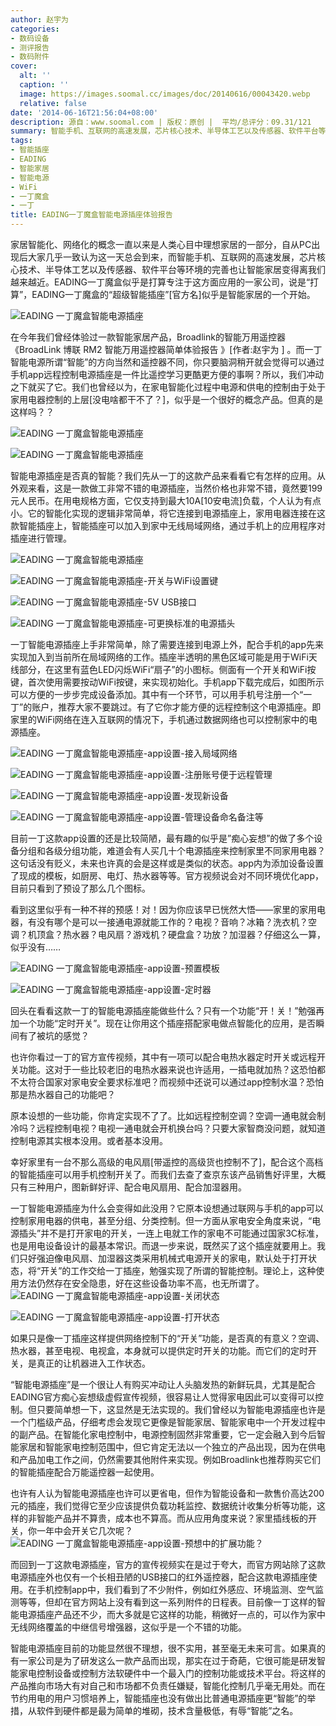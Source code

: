 ```yaml
---
author: 赵宇为
categories:
- 数码设备
- 测评报告
- 数码附件
cover:
  alt: ''
  caption: ''
  image: https://images.soomal.cc/images/doc/20140616/00043420.webp
  relative: false
date: '2014-06-16T21:56:04+08:00'
description: 源自：www.soomal.com | 版权：原创 |  平均/总评分：09.31/121
summary: 智能手机、互联网的高速发展，芯片核心技术、半导体工艺以及传感器、软件平台等等也让智能家居变得离我们越来越近。EADING一丁魔盒似乎是打算专注于这方面应用的一家公司，电源插座的智能化，网络化，看起来似乎是个不错的主意？
tags:
- 智能插座
- EADING
- 智能家居
- 智能电源
- WiFi
- 一丁魔盒
- 一丁
title: EADING一丁魔盒智能电源插座体验报告
---
```


家居智能化、网络化的概念一直以来是人类心目中理想家居的一部分，自从PC出现后大家几乎一致认为这一天总会到来，而智能手机、互联网的高速发展，芯片核心技术、半导体工艺以及传感器、软件平台等环境的完善也让智能家居变得离我们越来越近。EADING一丁魔盒似乎是打算专注于这方面应用的一家公司，说是“打算”，EADING一丁魔盒的“超级智能插座”[官方名]似乎是智能家居的一个开始。



![EADING 一丁魔盒智能电源插座](https://images.soomal.cc/images/doc/20140616/00043404.webp)



在今年我们曾经体验过一款智能家居产品，Broadlink的智能万用遥控器《BroadLink 博联 RM2 智能万用遥控器简单体验报告 》[作者:赵宇为 ]
。而一丁智能电源所谓“智能”的方向当然和遥控器不同，你只要脑洞稍开就会觉得可以通过手机app远程控制电源插座是一件比遥控学习更酷更方便的事啊？所以，我们冲动之下就买了它。我们也曾经以为，在家电智能化过程中电源和供电的控制由于处于家用电器控制的上层[没电啥都干不了？]，似乎是一个很好的概念产品。但真的是这样吗？？



![EADING 一丁魔盒智能电源插座](https://images.soomal.cc/images/doc/20140616/00043405_01.webp)



![EADING 一丁魔盒智能电源插座](https://images.soomal.cc/images/doc/20140616/00043406_01.webp)



智能电源插座是否真的智能？我们先从一丁的这款产品来看看它有怎样的应用。从外观来看，这是一款做工非常不错的电源插座，当然价格也非常不错，竟然要199元人民币。在用电规格方面，它仅支持到最大10A[10安电流]负载，个人认为有点小。它的智能化实现的逻辑非常简单，将它连接到电源插座上，家用电器连接在这款智能插座上，智能插座可以加入到家中无线局域网络，通过手机上的应用程序对插座进行管理。



![EADING 一丁魔盒智能电源插座](https://images.soomal.cc/images/doc/20140616/00043408_01.webp)



![EADING 一丁魔盒智能电源插座-开关与WiFi设置键](https://images.soomal.cc/images/doc/20140616/00043409_01.webp)



![EADING 一丁魔盒智能电源插座-5V USB接口](https://images.soomal.cc/images/doc/20140616/00043407_01.webp)



![EADING 一丁魔盒智能电源插座-可更换标准的电源插头](https://images.soomal.cc/images/doc/20140616/00043410_01.webp)



一丁智能电源插座上手非常简单，除了需要连接到电源上外，配合手机的app先来实现加入到当前所在局域网络的工作。插座半透明的黑色区域可能是用于WiFi天线部分，在这里有蓝色LED闪烁WiFi“扇子”的小图标。侧面有一个开关和WiFi按键，首次使用需要按动WiFi按键，来实现初始化。手机app下载完成后，如图所示可以方便的一步步完成设备添加。其中有一个环节，可以用手机号注册一个“一丁”的账户，推荐大家不要跳过。有了它你才能方便的远程控制这个电源插座。即家里的WiFi网络在连入互联网的情况下，手机通过数据网络也可以控制家中的电源插座。



![EADING 一丁魔盒智能电源插座-app设置-接入局域网络](https://images.soomal.cc/images/doc/20140616/00043411_01.webp)



![EADING 一丁魔盒智能电源插座-app设置-注册账号便于远程管理](https://images.soomal.cc/images/doc/20140616/00043412_01.webp)



![EADING 一丁魔盒智能电源插座-app设置-发现新设备](https://images.soomal.cc/images/doc/20140616/00043413_01.webp)



![EADING 一丁魔盒智能电源插座-app设置-管理设备命名备注等](https://images.soomal.cc/images/doc/20140616/00043414_01.webp)



目前一丁这款app设置的还是比较简陋，最有趣的似乎是”痴心妄想”的做了多个设备分组和各级分组功能，难道会有人买几十个电源插座来控制家里不同家用电器？这句话没有贬义，未来也许真的会是这样或是类似的状态。app内为添加设备设置了现成的模板，如厨房、电灯、热水器等等。官方视频说会对不同环境优化app，目前只看到了预设了那么几个图标。



看到这里似乎有一种不祥的预感！对！因为你应该早已恍然大悟――家里的家用电器，有没有哪个是可以一接通电源就能工作的？电视？音响？冰箱？洗衣机？空调？机顶盒？热水器？电风扇？游戏机？硬盘盒？功放？加湿器？仔细这么一算，似乎没有……



![EADING 一丁魔盒智能电源插座-app设置-预置模板](https://images.soomal.cc/images/doc/20140616/00043415_01.webp)



![EADING 一丁魔盒智能电源插座-app设置-定时器](https://images.soomal.cc/images/doc/20140616/00043417_01.webp)



回头在看看这款一丁的智能电源插座能做些什么？只有一个功能“开！关！”勉强再加一个功能“定时开关”。现在让你用这个插座搭配家电做点智能化的应用，是否瞬间有了被坑的感觉？

也许你看过一丁的官方宣传视频，其中有一项可以配合电热水器定时开关或远程开关功能。这对于一些比较老旧的电热水器来说也许适用，一插电就加热？这恐怕都不太符合国家对家电安全要求标准吧？而视频中还说可以通过app控制水温？恐怕那是热水器自己的功能吧？

原本设想的一些功能，你肯定实现不了了。比如远程控制空调？空调一通电就会制冷吗？远程控制电视？电视一通电就会开机换台吗？只要大家智商没问题，就知道控制电源其实根本没用。或者基本没用。

幸好家里有一台不那么高级的电风扇[带遥控的高级货也控制不了]，配合这个高档的智能插座可以用手机控制开关了。而我们去查了查京东该产品销售好评里，大概只有三种用户，图新鲜好评、配合电风扇用、配合加湿器用。

一丁智能电源插座为什么会变得如此没用？它原本设想通过联网与手机的app可以控制家用电器的供电，甚至分组、分类控制。但一方面从家电安全角度来说，“电源插头”并不是打开家电的开关，一连上电就工作的家电不可能通过国家3C标准，也是用电设备设计的最基本常识。而退一步来说，既然买了这个插座就要用上。我们只好强迫像电风扇、加湿器这类采用机械式电源开关的家电，默认处于打开状态，将“开关”的工作交给一丁插座，勉强实现了所谓的智能控制。理论上，这种使用方法仍然存在安全隐患，好在这些设备功率不高，也无所谓了。
![EADING 一丁魔盒智能电源插座-app设置-关闭状态](https://images.soomal.cc/images/doc/20140616/00043418_01.webp)




![EADING 一丁魔盒智能电源插座-app设置-打开状态](https://images.soomal.cc/images/doc/20140616/00043419_01.webp)




如果只是像一丁插座这样提供网络控制下的“开关”功能，是否真的有意义？空调、热水器，甚至电视、电视盒，本身就可以提供定时开关的功能。而它们的定时开关，是真正的让机器进入工作状态。

“智能电源插座”是一个很让人有购买冲动让人头脑发热的新鲜玩具，尤其是配合EADING官方痴心妄想级虚假宣传视频，很容易让人觉得家电因此可以变得可以控制。但只要简单想一下，这显然是无法实现的。我们曾经以为智能电源插座也许是一个门槛级产品，仔细考虑会发现它更像是智能家居、智能家电中一个开发过程中的副产品。在智能化家电控制中，电源控制固然非常重要，它一定会融入到今后智能家居和智能家电控制范围中，但它肯定无法以一个独立的产品出现，因为在供电和产品加电工作之间，仍然需要其他附件来实现。例如Broadlink也推荐购买它们的智能插座配合万能遥控器一起使用。

也许有人认为智能电源插座也许可以更省电，但作为智能设备和一款售价高达200元的插座，我们觉得它至少应该提供负载功耗监控、数据统计收集分析等功能，这样的非智能产品并不算贵，成本也不算高。而从应用角度来说？家里插线板的开关，你一年中会开关它几次呢？
![EADING 一丁魔盒智能电源插座-app设置-预想中的扩展功能？](https://images.soomal.cc/images/doc/20140616/00043416.webp)




而回到一丁这款电源插座，官方的宣传视频实在是过于夸大，而官方网站除了这款电源插座外也仅有一个长相丑陋的USB接口的红外遥控器，配合这款电源插座使用。在手机控制app中，我们看到了不少附件，例如红外感应、环境监测、空气监测等等，但却在官方网站上没有看到这一系列附件的日程表。目前像一丁这样的智能电源插座产品还不少，而大多就是它这样的功能，稍微好一点的，可以作为家中无线网络覆盖的中继信号增强器，这似乎是一个不错的功能。

智能电源插座目前的功能显然很不理想，很不实用，甚至毫无未来可言。如果真的有一家公司是为了研发这么一款产品而出现，那实在过于奇葩，它很可能是研发智能家电控制设备或控制方法软硬件中一个最入门的控制功能或技术平台。将这样的产品推向市场大有对自己和市场都不负责任嫌疑，智能化控制几乎毫无用处。而在节约用电的用户习惯培养上，智能插座也没有做出比普通电源插座更“智能”的举措，从软件到硬件都是最为简单的堆砌，技术含量极低，有辱“智能”之名。